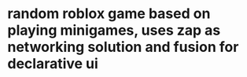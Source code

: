 # random roblox game based on playing minigames, uses zap as networking solution and fusion for declarative ui
